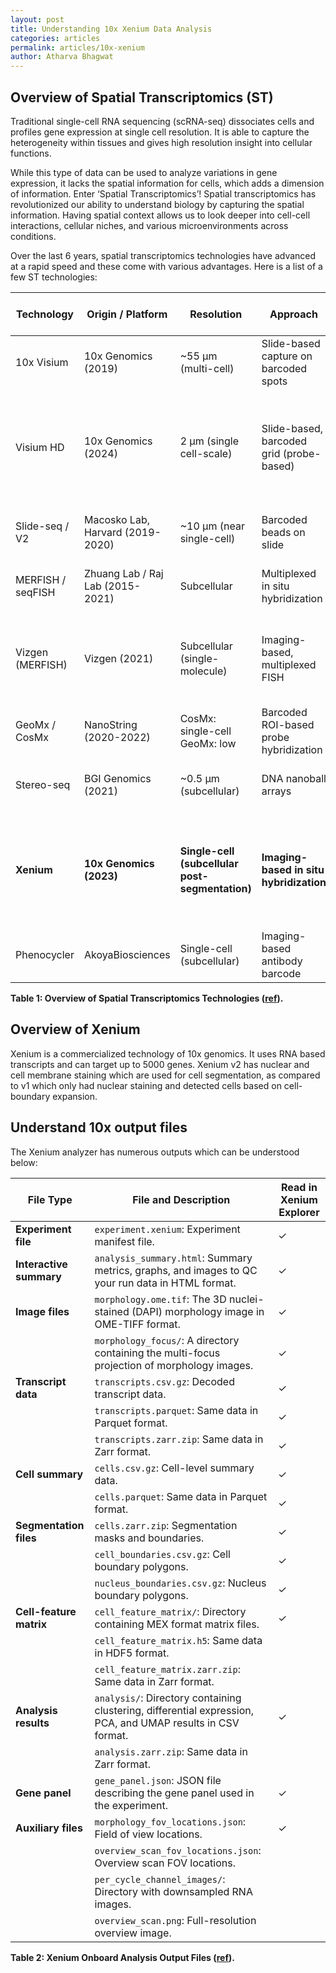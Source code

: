 ```yaml
---
layout: post
title: Understanding 10x Xenium Data Analysis
categories: articles
permalink: articles/10x-xenium
author: Atharva Bhagwat
---
```


## Overview of Spatial Transcriptomics (ST)

Traditional single-cell RNA sequencing (scRNA-seq) dissociates cells and profiles gene expression at single cell resolution. It is able to capture the heterogeneity within tissues and gives high resolution insight into cellular functions.

While this type of data can be used to analyze variations in gene expression, it lacks the spatial information for cells, which adds a dimension of information. Enter ‘Spatial Transcriptomics’! Spatial transcriptomics has revolutionized our ability to understand biology by capturing the spatial information. Having spatial context allows us to look deeper into cell-cell interactions, cellular niches, and various microenvironments across conditions.

Over the last 6 years, spatial transcriptomics technologies have advanced at a rapid speed and these come with various advantages. Here is a list of a few ST technologies:

| Technology         | Origin / Platform          | Resolution                 | Approach                                | Unique Features & Notes                                                                 | Use Case Fit                        |
|--------------------|----------------------------|----------------------------|-----------------------------------------|------------------------------------------------------------------------------------------|-------------------------------------|
| 10x Visium         | 10x Genomics (2019)        | ~55 µm (multi-cell)        | Slide-based capture on barcoded spots   | Mature ecosystem; open-source-friendly                                                   | General-purpose profiling           |
| Visium HD          | 10x Genomics (2024)        | 2 µm (single cell-scale)   | Slide-based, barcoded grid (probe-based)| Continuous 2x2 µm grid; FFPE/fresh/fixed frozen compatible; CytAssist workflow; high sensitivity; probe panels | Single cell-scale, high-res profiling |
| Slide-seq / V2     | Macosko Lab, Harvard (2019-2020) | ~10 µm (near single-cell) | Barcoded beads on slide                 | Higher spatial resolution; complex bead registration                                     | Fine-grained spatial detail         |
| MERFISH / seqFISH  | Zhuang Lab / Raj Lab (2015-2021) | Subcellular              | Multiplexed in situ hybridization       | Single-molecule precision; targeted gene panels                                          | Subcellular mapping                 |
| Vizgen (MERFISH)   | Vizgen (2021)              | Subcellular (single-molecule) | Imaging-based, multiplexed FISH       | Commercialized MERFISH; high multiplexing; single-molecule detection; robust error correction | Single-molecule, subcellular mapping |
| GeoMx / CosMx      | NanoString (2020-2022)     | CosMx: single-cell<br>GeoMx: low | Barcoded ROI-based probe hybridization | Flexible RNA/protein profiling; strong FFPE support                                     | Targeted profiling in clinical      |
| Stereo-seq         | BGI Genomics (2021)        | ~0.5 µm (subcellular)      | DNA nanoball arrays                     | Ultra-high resolution; high data volume                                                  | Ultra-high-res spatial mapping      |
| **Xenium**             | **10x Genomics (2023)**        | **Single-cell (subcellular post-segmentation)** | **Imaging-based in situ hybridization** | **High-plex RNA panels (up to 5,000 genes); padlock probe/rolling circle amplification; fast, robust imaging** | **Targeted, high-plex single-cell spatial** |
| Phenocycler        | AkoyaBiosciences           | Single-cell (subcellular)  | Imaging-based antibody barcode          | Protein profiling; high-plex                                                             | Protein profiling                   |

**Table 1: Overview of Spatial Transcriptomics Technologies ([ref](https://divingintogeneticsandgenomics.com/post/python-visium/)).**

## Overview of Xenium

Xenium is a commercialized technology of 10x genomics. It uses RNA based transcripts and can target up to 5000 genes. Xenium v2 has nuclear and cell membrane staining which are used for cell segmentation, as compared to v1 which only had nuclear staining and detected cells based on cell-boundary expansion.

## Understand 10x output files

The Xenium analyzer has numerous outputs which can be understood below:

| File Type | File and Description | Read in Xenium Explorer |
|------------------------|------------------------|-------------------------|
| **Experiment file** | `experiment.xenium`: Experiment manifest file. | ✓ |
| **Interactive summary** | `analysis_summary.html`: Summary metrics, graphs, and images to QC your run data in HTML format. | ✓ |
| **Image files** | `morphology.ome.tif`: The 3D nuclei-stained (DAPI) morphology image in OME-TIFF format. | ✓ |
|    | `morphology_focus/`: A directory containing the multi-focus projection of morphology images. | ✓ |
| **Transcript data** | `transcripts.csv.gz`: Decoded transcript data. | ✓ |
|    | `transcripts.parquet`: Same data in Parquet format. | ✓ |
|    | `transcripts.zarr.zip`: Same data in Zarr format. | ✓ |
| **Cell summary** | `cells.csv.gz`: Cell-level summary data. | ✓ |
|    | `cells.parquet`: Same data in Parquet format. | ✓ |
| **Segmentation files** | `cells.zarr.zip`: Segmentation masks and boundaries. | ✓ |
|    | `cell_boundaries.csv.gz`: Cell boundary polygons. | ✓ |
|    | `nucleus_boundaries.csv.gz`: Nucleus boundary polygons. | ✓ |
| **Cell-feature matrix**| `cell_feature_matrix/`: Directory containing MEX format matrix files. | ✓ |
|    | `cell_feature_matrix.h5`: Same data in HDF5 format. | |
|    | `cell_feature_matrix.zarr.zip`: Same data in Zarr format. | |
| **Analysis results**   | `analysis/`: Directory containing clustering, differential expression, PCA, and UMAP results in CSV format. | ✓ |
|    | `analysis.zarr.zip`: Same data in Zarr format. | |
| **Gene panel** | `gene_panel.json`: JSON file describing the gene panel used in the experiment. | ✓ |
| **Auxiliary files** | `morphology_fov_locations.json`: Field of view locations. | ✓ |
|    | `overview_scan_fov_locations.json`: Overview scan FOV locations.  | |
|    | `per_cycle_channel_images/`: Directory with downsampled RNA images. | |
|    | `overview_scan.png`: Full-resolution overview image. | |

**Table 2: Xenium Onboard Analysis Output Files ([ref](https://www.10xgenomics.com/support/software/xenium-onboard-analysis/2.0/tutorials/outputs/xoa-output-at-a-glance)).**
